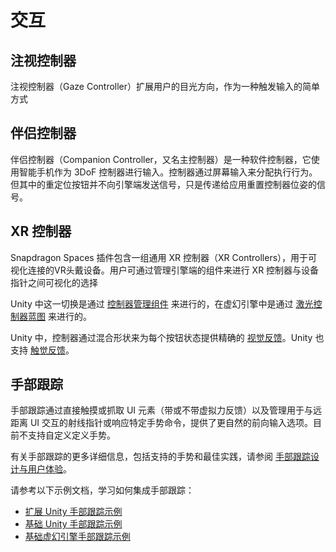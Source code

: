 # 交互

## 注视控制器

注视控制器（Gaze Controller）扩展用户的目光方向，作为一种触发输入的简单方式

## 伴侣控制器

伴侣控制器（Companion Controller，又名主控制器）是一种软件控制器，它使用智能手机作为 3DoF 控制器进行输入。控制器通过屏幕输入来分配执行行为。但其中的重定位按钮并不向引擎端发送信号，只是传递给应用重置控制器位姿的信号。

## XR 控制器

Snapdragon Spaces 插件包含一组通用 XR 控制器（XR Controllers），用于可视化连接的VR头戴设备。用户可通过管理引擎端的组件来进行 XR 控制器与设备指针之间可视化的选择

Unity 中这一切换是通过 [控制器管理组件](./../Unity/SceneSetup.md) 来进行的，在虚幻引擎中是通过 [激光控制器蓝图](./../unreal/SceneSetup.md) 来进行的。

Unity 中，控制器通过混合形状来为每个按钮状态提供精确的 [视觉反馈](./../Unity/SceneSetup.md)。Unity 也支持 [触觉反馈](./../Unity/SceneSetup.md)。

## 手部跟踪

手部跟踪通过直接触摸或抓取 UI 元素（带或不带虚拟力反馈）以及管理用于与远距离 UI 交互的射线指针或响应特定手势命令，提供了更自然的前向输入选项。目前不支持自定义定义手势。

有关手部跟踪的更多详细信息，包括支持的手势和最佳实践，请参阅 [手部跟踪设计与用户体验](./../designux/BestPractices.md)。

请参考以下示例文档，学习如何集成手部跟踪：

- [扩展 Unity 手部跟踪示例](./../Unity/QCHTGuide/ExtendedHandTrackingSample.md)
- [基础 Unity 手部跟踪示例](./../Unity/sample/HandTrackingSample.md)
- [基础虚幻引擎手部跟踪示例](./../unreal/samples/HandTrackingSample.md)
